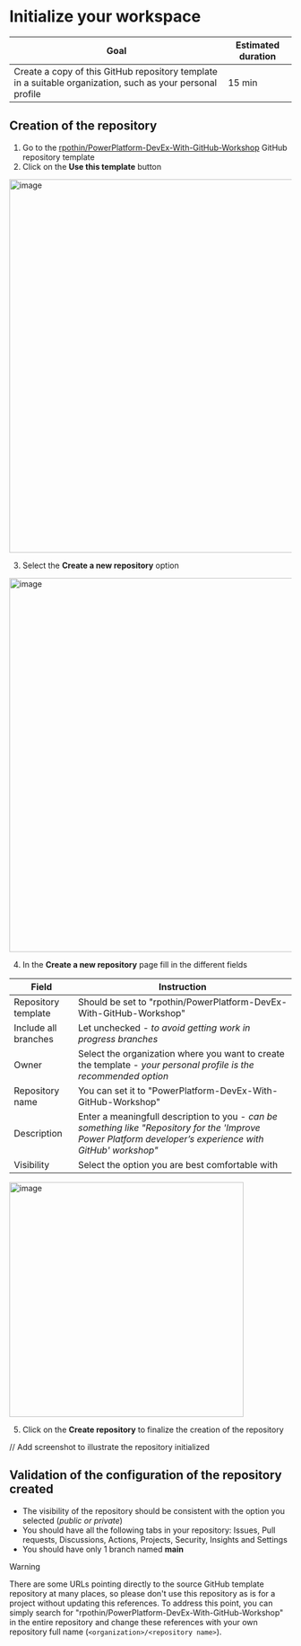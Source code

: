 # Initialize your workspace

| **Goal**                                                                                                   | **Estimated duration** |
| ---------------------------------------------------------------------------------------------------------- | ---------------------- |
| Create a copy of this GitHub repository template in a suitable organization, such as your personal profile | 15 min                 |

## Creation of the repository

1. Go to the [rpothin/PowerPlatform-DevEx-With-GitHub-Workshop](https://github.com/rpothin/PowerPlatform-DevEx-With-GitHub-Workshop/) GitHub repository template
2. Click on the **Use this template** button

<img width="665" alt="image" src="https://github.com/rpothin/PowerPlatform-DevEx-With-GitHub-Workshop/assets/23240245/dbd38d51-39aa-4046-b555-1ebdc807685b">

3. Select the **Create a new repository** option

<img width="666" alt="image" src="https://github.com/rpothin/PowerPlatform-DevEx-With-GitHub-Workshop/assets/23240245/2998c6bf-c1d3-4aaf-b565-ab284145daff">

4. In the **Create a new repository** page fill in the different fields

| **Field**            | **Instruction**                                                                                                                                            |
| -------------------- | ---------------------------------------------------------------------------------------------------------------------------------------------------------- |
| Repository template  | Should be set to "rpothin/PowerPlatform-DevEx-With-GitHub-Workshop"                                                                                        |
| Include all branches | Let unchecked - _to avoid getting work in progress branches_                                                                                               |
| Owner                | Select the organization where you want to create the template - _your personal profile is the recommended option_                                          |
| Repository name      | You can set it to "PowerPlatform-DevEx-With-GitHub-Workshop"                                                                                       |
| Description          | Enter a meaningfull description to you - _can be something like "Repository for the 'Improve Power Platform developer’s experience with GitHub' workshop"_ |
| Visibility           | Select the option you are best comfortable with                                                                                                            |

<img width="418" alt="image" src="https://github.com/rpothin/PowerPlatform-DevEx-With-GitHub-Workshop/assets/23240245/fd4723d6-6f02-475d-bff5-8d4301d02708">

5. Click on the **Create repository** to finalize the creation of the repository

// Add screenshot to illustrate the repository initialized

## Validation of the configuration of the repository created

- The visibility of the repository should be consistent with the option you selected (_public or private_)
- You should have all the following tabs in your repository: Issues, Pull requests, Discussions, Actions, Projects, Security, Insights and Settings
- You should have only 1 branch named **main**

> [!WARNING]
> There are some URLs pointing directly to the source GitHub template repository at many places, so please don't use this repository as is for a project without updating this references.
> To address this point, you can simply search for "rpothin/PowerPlatform-DevEx-With-GitHub-Workshop" in the entire repository and change these references with your own repository full name (`<organization>/<repository name>`).
